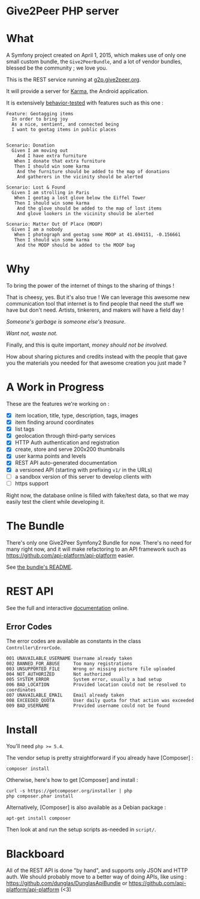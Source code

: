 Give2Peer PHP server
====================


What
====

A Symfony project created on April 1, 2015, which makes use of only one small
custom bundle, the `Give2PeerBundle`, and a lot of vendor bundles, blessed be
the community ; we love you.

This is the REST service running at [g2p.give2peer.org](http://g2p.give2peer.org).

It will provide a server for [Karma](http://www.give2peer.org), the Android application.

It is extensively [behavior-tested](/features) with features such as this one :

``` gherkin
Feature: Geotagging items
  In order to bring joy
  As a nice, sentient, and connected being
  I want to geotag items in public places


Scenario: Donation
  Given I am moving out
    And I have extra furniture
   When I donate that extra furniture
   Then I should win some karma
    And the furniture should be added to the map of donations
    And gatherers in the vicinity should be alerted

Scenario: Lost & Found
  Given I am strolling in Paris
   When I geotag a lost glove below the Eiffel Tower
   Then I should win some karma
    And the glove should be added to the map of lost items
    And glove lookers in the vicinity should be alerted

Scenario: Matter Out Of Place (MOOP)
  Given I am a nobody
   When I photograph and geotag some MOOP at 41.694151, -0.156661
   Then I should win some karma
    And the MOOP should be added to the MOOP bag
```


Why
===

To bring the power of the internet of things to the sharing of things !

That is cheesy, yes. But it's also true !
We can leverage this awesome new communication tool that internet is
to find people that need the stuff we have but don't need.
Artists, tinkerers, and makers will have a field day !

_Someone's garbage is someone else's treasure._

_Want not, waste not._

Finally, and this is quite important, _money should not be involved_.

How about sharing pictures and credits instead with the people that gave you
the materials you needed for that awesome creation you just made ?



A Work in Progress
==================

These are the features we're working on :

- [x] item location, title, type, description, tags, images
- [x] item finding around coordinates
- [x] list tags
- [x] geolocation through third-party services
- [x] HTTP Auth authentication and registration
- [x] create, store and serve 200x200 thumbnails
- [x] user karma points and levels
- [x] REST API auto-generated documentation
- [x] a versioned API (starting with prefixing `v1/` in the URLs)
- [ ] a sandbox version of this server to develop clients with
- [ ] https support

Right now, the database online is filled with fake/test data, so that we may
easily test the client while developing it.



The Bundle
==========

There's only one Give2Peer Symfony2 Bundle for now.
There's no need for many right now, and it will make refactoring to an API
framework such as https://github.com/api-platform/api-platform easier.

See [the bundle's README](src/Give2Peer/Give2PeerBundle/README.md).



REST API
========

See the full and interactive [documentation](http://g2p.give2peer.org) online.


Error Codes
-----------

The error codes are available as constants in the class `Controller\ErrorCode`.

```
001 UNAVAILABLE_USERNAME Username already taken
002 BANNED_FOR_ABUSE     Too many registrations
003 UNSUPPORTED_FILE     Wrong or missing picture file uploaded
004 NOT_AUTHORIZED       Not authorized
005 SYSTEM_ERROR         System error, usually a bad setup
006 BAD_LOCATION         Provided location could not be resolved to coordinates
007 UNAVAILABLE_EMAIL    Email already taken
008 EXCEEDED_QUOTA       User daily quota for that action was exceeded
009 BAD_USERNAME         Provided username could not be found
```



Install
=======

You'll need `php >= 5.4`.

The vendor setup is pretty straightforward if you already have [Composer] :

    composer install

Otherwise, here's how to get [Composer] and install :

    curl -s https://getcomposer.org/installer | php
    php composer.phar install

Alternatively, [Composer] is also available as a Debian package :

    apt-get install composer


Then look at and run the setup scripts as-needed in `script/`.



Blackboard
==========

All of the REST API is done "by hand", and supports only JSON and HTTP auth.
We should probably move to a better way of doing APIs, like using :
https://github.com/dunglas/DunglasApiBundle
or
https://github.com/api-platform/api-platform (<3)

